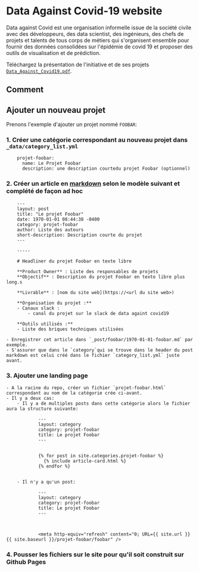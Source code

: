 # Data Against Covid-19 website

Data against Covid est une organisation informelle issue de la société civile avec des développeurs, des data scientist, des ingénieurs, des chefs de projets et talents de tous corps de métiers qui s'organisent ensemble pour fournir des données consolidées sur l'épidémie de covid 19 et proposer des outils de visualisation et de prédiction.

Téléchargez la présentation de l'initiative et de ses projets [`Data_Against_Covid19.pdf`](https://drive.google.com/file/d/11enKiBPKxGW4b0eLi_IlN68MbXGdk7nc/view).

## Comment

## Ajouter un nouveau projet

Prenons l'exemple d'ajouter un projet nommé `FOOBAR`:

### 1. Créer une catégorie correspondant au nouveau projet dans `_data/category_list.yml`
	
		projet-foobar:
		  name: Le Projet Foobar
		  description: une description courtedu projet Foobar (optionnel)
	
	  
### 2. Créer un article en [markdown](https://wprock.fr/blog/markdown-syntaxe/) selon le modèle suivant et complété de façon ad hoc
		
		---
		layout: post
		title: "Le projet Foobar"
		date: 1970-01-01 08:44:38 -0400 
		category: projet-foobar
		author: Liste des autours
		short-description: Description courte du projet
		---
		
		-----
		
		# Headliner du projet Foobar en texte libre
		
		**Product Owner** : Liste des responsables de projets		
		**Objectif** : Description du projet Foobar en texte libre plus long.s
		
		**Livrable** : [nom du site web](https://<url du site web>)
		
		**Organisation du projet :**
		- Canaux slack :
		    - canal du projet sur le slack de data againt covid19
		
		**Outils utilisés :**
		- Liste des briques techniques utilisées

	- Enregistrer cet article dans `_post/foobar/1970-01-01-foobar.md` par exemple.
	- S'assurer que dans le `category`qui se trouve dans le header du post markdown est celui créé dans le fichier `category_list.yml` juste avant.

	
### 3. Ajouter une landing page

	- A la racine du repo, créer un fichier `projet-foobar.html` correspondant au nom de la catégorie crée ci-avant.
	- Il y a deux cas:
		- Il y a de multiples posts dans cette catégorie alors le fichier aura la structure suivante:

				---
				layout: category
				category: projet-foobar
				title: Le projet Foobar
				---
				
				
				{% for post in site.categories.projet-foobar %}
				  {% include article-card.html %}
				{% endfor %}

		
		- Il n'y a qu'un post:

				---
				layout: category
				category: projet-foobar
				title: Le projet Foobar
				---
				
				
				
				<meta http-equiv="refresh" content="0; URL={{ site.url }}{{ site.baseurl }}/projet-foobar/foobar" />
				
### 4. Pousser les fichiers sur le site pour qu'il soit construit sur Github Pages

				
	



